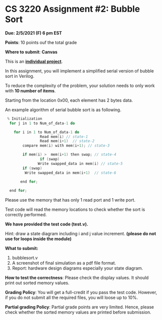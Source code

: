 # CS 3220 Assignment #2: Bubble Sort

**Due:** **2/5/2021 (F) 6 pm EST**

**Points**: 10 points ouf the total grade 

**Where to submit**: **Canvas** 

This is an **<u> individual project</u>**. 

In this assignment, you will implement a simplified serial version of  bubble sort in Verilog. 

To reduce the complexity of the problem, your solution needs to only work with **10 number of items**. 

Starting from the location 0x00, each element has 2 bytes data. 



An example algorithm of serial bubble sort is as following.  

````c
 % Initialization 
  for j in 1 to Num_of_data-1 do 

    for i in 1 to Num_of_data-1 do 
				Read mem(i) // state-1 
				Read mem(i+1)  // state-2
       	compare mem(i) with mem(i+1); // state-3 

        if mem(i) >  mem(i+1) then swap; // state-4 
				if (swap)
			   Write swapped_data in mem(i) // state-5 
        if (swap)
         Write swapped_data in mem(i+1)  // state-6 
		
       end for; 

  end for;  
````


Please use the memory that has only 1 read port and 1 write port.  


Test code will read the memory locations to check whether the sort is correctly performed. 

**We have provided the test code (test.v).** 

Hint: draw a state diagram including i and j value  increment. **(please do not use for loops inside the module)** 

**What to submit:** 
1. bubblesort.v
2. A screenshot of final simulation as a pdf file format.
3. Report: hardware design diagrams especially your state diagram. 

**How to test the correctness**: Please check the display values. It should print out sorted memory values. 



**Grading Policy**: You will get a full-credit if you pass the test code. However, if you do not submit all the required files, you will loose up to 10%. 



**Partial grading Policy**: Partial grade points are very limited. Hence, please check whether the sorted memory values are printed before submission. 

 

 

 

 

